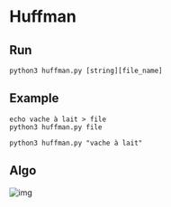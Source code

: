 # Huffman

## Run
```
python3 huffman.py [string][file_name]
```

## Example

```
echo vache à lait > file
python3 huffman.py file
```

```
python3 huffman.py "vache à lait"
```

## Algo
![img](http://cermics.enpc.fr/polys/oap/img81.gif)
